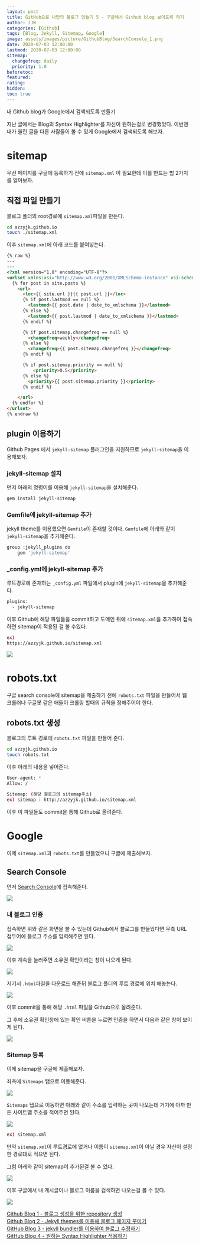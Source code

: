 ```yaml
---
layout: post
title: GitHub으로 나만의 블로그 만들기 5 - 구글에서 Github blog 보이도록 하기
author: JJW
categories: [Github]
tags: [Blog, Jekyll, Sitemap, Google]
image: assets/images/picture/GithubBlog/SearchConsole_1.png
date: 2020-07-03 12:00:00
lastmod: 2020-07-03 12:00:00
sitemap:
  changefreq: daily
  priority: 1.0
beforetoc:
featured:
rating:
hidden:
toc: true
---
```


내 Github blog가 Google에서 검색되도록 만들기

지난 글에서는 Blog의 Syntax Highlighter를 자신이 원하는걸로 변경했었다.
이번엔 내가 올린 글을 다른 사람들이 볼 수 있게 Google에서 검색되도록 해보자.

# sitemap

우선 페이지를 구글에 등록하기 전에 `sitemap.xml` 이 필요한데 이를 만드는 법 2가지를 알아보자.

## 직접 파일 만들기

블로그 폴더의 root경로에 `sitemap.xml`파일을 만든다.

```sh
cd azzyjk.github.io
touch ./sitemap.xml
```

이후 `sitemap.xml`에 아래 코드를 붙여넣는다.

```html
{% raw %}
---
---
<?xml version="1.0" encoding="UTF-8"?>
<urlset xmlns:xsi="http://www.w3.org/2001/XMLSchema-instance" xsi:schemaLocation="http://www.sitemaps.org/schemas/sitemap/0.9 http://www.sitemaps.org/schemas/sitemap/0.9/sitemap.xsd" xmlns="http://www.sitemaps.org/schemas/sitemap/0.9">
  {% for post in site.posts %}
    <url>
      <loc>{{ site.url }}{{ post.url }}</loc>
      {% if post.lastmod == null %}
        <lastmod>{{ post.date | date_to_xmlschema }}</lastmod>
      {% else %}
        <lastmod>{{ post.lastmod | date_to_xmlschema }}</lastmod>
      {% endif %}

      {% if post.sitemap.changefreq == null %}
        <changefreq>weekly</changefreq>
      {% else %}
        <changefreq>{{ post.sitemap.changefreq }}</changefreq>
      {% endif %}

      {% if post.sitemap.priority == null %}
          <priority>0.5</priority>
      {% else %}
        <priority>{{ post.sitemap.priority }}</priority>
      {% endif %}

    </url>
  {% endfor %}
</urlset>
{% endraw %}
```

## plugin 이용하기

Github Pages 에서 `jekyll-sitemap` 플러그인을 지원하므로 `jekyll-sitemap`을 이용해보자.

### jekyll-sitemap 설치

먼저 아래의 명령어를 이용해 `jekyll-sitemap`을 설치해준다.

```sh
gem install jekyll-sitemap
```

### Gemfile에 jekyll-sitemap 추가

jekyll theme를 이용했으면 `Gemfile`이 존재할 것이다.
`Gemfile`에 아래와 같이 `jekyll-sitemap`을 추가해준다.

```sh
group :jekyll_plugins do
    gem 'jekyll-sitemap'
```

### \_config.yml에 jekyll-sitemap 추가

루트경로에 존재하는 `_config.yml` 파일에서 plugin에 `jekyll-sitemap`을 추가해준다.

```sh
plugins:
  - jekyll-sitemap
```

이후 Github에 해당 파일들을 commit하고 도메인 뒤에 `sitemap.xml`을 추가하여 접속하면 sitemap이 적용된 걸 볼 수있다.

```sh
ex)
https://azzyjk.github.io/sitemap.xml
```

<img class="blogPict" src="/assets/images/picture/GithubBlog/sitemap_xml.png">

# robots.txt

구글 search console에 sitemap을 제출하기 전에 `robots.txt` 파일을 만들어서 웹 크롤러나 구글봇 같은 애들이 크롤링 할때의 규칙을 정해주어야 한다.

## robots.txt 생성

블로그의 루트 경로에 `robots.txt` 파일을 만들어 준다.

```sh
cd azzyjk.github.io
touch robots.txt
```

이후 아래의 내용을 넣어준다.

```sh
User-agent: *
Allow: /

Sitemap: (해당 블로그의 sitemap주소)
ex) sitemap : http://azzyjk.github.io/sitemap.xml
```

이후 이 파일들도 commit을 통해 Github로 올려준다.

# Google

이제 `sitemap.xml`과 `robots.txt`를 만들었으니 구글에 제출해보자.

## Search Console

먼저 [Search Console](https://search.google.com/search-console/)에 접속해준다.

<img class="blogPict" src="/assets/images/picture/GithubBlog/SearchConsole_2.png">

### 내 블로그 인증

접속하면 위와 같은 화면을 볼 수 있는데 Github에서 블로그를 만들었다면 우측 URL 접두어에 블로그 주소를 입력해주면 된다.

<img class="blogPict" src="/assets/images/picture/GithubBlog/SearchConsole_3.png">

이후 계속을 눌러주면 소유권 확인이라는 창이 나오게 된다.

<img class="blogPict" src="/assets/images/picture/GithubBlog/SearchConsole_4.png">

저기서 `.html`파일을 다운로드 해준뒤 블로그 폴더의 루트 경로에 위치 해놓는다.

<img class="blogPict" src="/assets/images/picture/GithubBlog/SearchConsole_5.png">

이후 commit을 통해 해당 `.html` 파일을 Github으로 올려준다.

그 후에 소유권 확인창에 있는 확인 버튼을 누르면 인증을 하면서 다음과 같은 창이 보이게 된다.

<img class="blogPict" src="/assets/images/picture/GithubBlog/SearchConsole_1.png">

### Sitemap 등록

이제 sitemap을 구글에 제출해보자.

좌측에 `Sitemaps` 탭으로 이동해준다.

<img class="blogPict" src="/assets/images/picture/GithubBlog/SearchConsole_6.png">

`Sitemaps` 탭으로 이동하면 아래와 같이 주소를 입력하는 곳이 나오는데 거기에 아까 만든 사이트맵 주소를 적어주면 된다.

<img class="blogPict" src="/assets/images/picture/GithubBlog/SearchConsole_7.png">

```sh
ex) sitemap.xml
```

만약 `sitemap.xml`이 루트경로에 없거나 이름이 `sitemap.xml`이 아닐 경우 자신이 설정한 경로대로 적으면 된다.

그럼 아래와 같이 sitemap이 추가된걸 볼 수 있다.

<img class="blogPict" src="/assets/images/picture/GithubBlog/SearchConsole_8.png">

이후 구글에서 내 게시글이나 블로그 이름을 검색하면 나오는걸 볼 수 있다.

<img class="blogPict" src="/assets/images/picture/GithubBlog/SearchConsole_9.png">

[Github Blog 1 - 블로그 생성을 위한 repository 생성](../GithubBlog_1)  
[Github Blog 2 - Jekyll themes를 이용해 블로그 페이지 꾸미기](../GithubBlog_2)  
[GitHub Blog 3 - jekyll bundler를 이용하여 블로그 수정하기](../GithubBlog_3)  
[GitHub Blog 4 - 원하는 Syntax Highlighter 적용하기](../GithubBlog_4)
